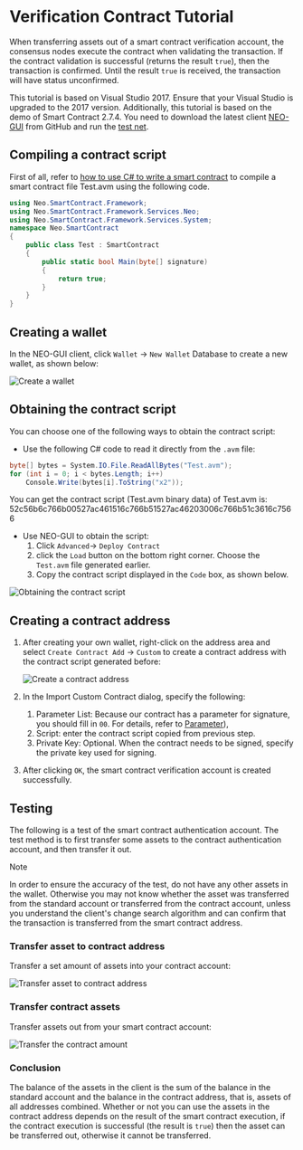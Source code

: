 # Verification Contract Tutorial

When transferring assets out of a smart contract verification account, the consensus nodes execute the contract when validating the transaction. If the contract validation is successful (returns the result `true`), then the transaction is confirmed. Until the result `true` is received, the transaction will have status unconfirmed. 

This tutorial is based on Visual Studio 2017. Ensure that your Visual Studio is upgraded to the 2017 version. Additionally, this tutorial is based on the demo of Smart Contract 2.7.4. You need to download the latest client [NEO-GUI](https://github.com/neo-project/neo-gui/releases) from GitHub and run the [test net](../../network/testnet.md).

## Compiling a contract script

First of all, refer to [how to use C# to write a smart contract](../quickstart/getting-started-csharp.md) to compile a smart contract file Test.avm using the following code. 

```c#
using Neo.SmartContract.Framework;
using Neo.SmartContract.Framework.Services.Neo;
using Neo.SmartContract.Framework.Services.System;
namespace Neo.SmartContract
{
    public class Test : SmartContract
    {
        public static bool Main(byte[] signature)
        {
            return true;
        }
    }
}
```

## Creating a wallet

In the NEO-GUI client, click `Wallet` -> `New Wallet` Database to create a new wallet, as shown below: 

![Create a wallet](../../../assets/verify_1.png)

## Obtaining the contract script

You can choose one of the following ways to obtain the contract script:

- Use the following C# code to read it directly from the `.avm` file:

```c#
byte[] bytes = System.IO.File.ReadAllBytes("Test.avm");
for (int i = 0; i < bytes.Length; i++)
    Console.Write(bytes[i].ToString("x2"));
```

You can get the contract script (Test.avm binary data) of Test.avm is: 52c56b6c766b00527ac461516c766b51527ac46203006c766b51c3616c7566

- Use NEO-GUI to obtain the script:
  1. Click  `Advanced`-> `Deploy Contract`
  2. click the `Load` button on the bottom right corner. Choose the `Test.avm` file generated earlier.
  3.  Copy the contract script displayed in the `Code` box, as shown below.

![Obtaining the contract script](../../../assets/verify_5.png)

## Creating a contract address

1. After creating your own wallet, right-click on the address area and select `Create Contract Add` -> `Custom` to create a contract address with the contract script generated before:

   ![Create a contract address](../../../assets/verify_6.png)

2. In the Import Custom Contract dialog, specify the following:

   1. Parameter List: Because our contract has a parameter for signature, you should fill in `00`. For details, refer to [Parameter](../Parameter.md)),
   2. Script: enter the contract script copied from previous step.
   3. Private Key: Optional. When the contract needs to be signed, specify the private key used for signing.

3. After clicking `OK`, the smart contract verification account is created successfully.

## Testing

The following is a test of the smart contract authentication account. The test method is to first transfer some assets to the contract authentication account, and then transfer it out.

> [!Note]
> In order to ensure the accuracy of the test, do not have any other assets in the wallet. Otherwise you may not know whether the asset was transferred from the standard account or transferred from the contract account, unless you understand the client's change search algorithm and can confirm that the transaction is transferred from the smart contract address.


### Transfer asset to contract address

Transfer a set amount of assets into your contract account:

![Transfer asset to contract address](../../../assets/verify_9.png)

### Transfer contract assets

Transfer assets out from your smart contract account:

![Transfer the contract amount](../../../assets/verify_10.png)

### Conclusion

The balance of the assets in the client is the sum of the balance in the standard account and the balance in the contract address, that is, assets of all addresses combined. Whether or not you can use the assets in the contract address depends on the result of the smart contract execution, if the contract execution is successful (the result is `true`) then the asset can be transferred out, otherwise it cannot be transferred.